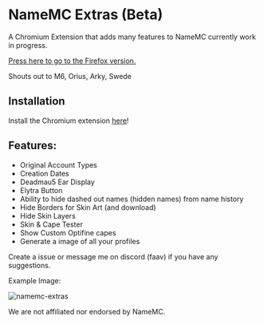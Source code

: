 # NameMC Extras (Beta)
A Chromium Extension that adds many features to NameMC currently work in progress.

[Press here to go to the Firefox version.](https://github.com/NameMC-Extras/NameMC-Extras/tree/firefox)

Shouts out to M6, Orius, Arky, Swede

## Installation
Install the Chromium extension [here](https://chrome.google.com/webstore/detail/namemc-extras-beta/cpphfojhgkppblcdhjbcploikanimgek)!

## Features:
- Original Account Types
- Creation Dates
- Deadmau5 Ear Display
- Elytra Button
- Ability to hide dashed out names (hidden names) from name history
- Hide Borders for Skin Art (and download)
- Hide Skin Layers
- Skin & Cape Tester
- Show Custom Optifine capes
- Generate a image of all your profiles

Create a issue or message me on discord (faav) if you have any suggestions.

Example Image:

![namemc-extras](https://user-images.githubusercontent.com/52789876/192075041-36a8cc6c-4860-4e9c-8c99-e3824c8f4706.gif)

We are not affiliated nor endorsed by NameMC.

